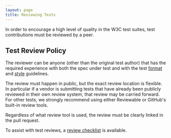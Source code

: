 ```yaml
---
layout: page
title: Reviewing Tests
---
```


In order to encourage a high level of quality in the W3C test
suites, test contributions must be reviewed by a peer.


## Test Review Policy

The reviewer can be anyone (other than the original test author) that
has the required experience with both the spec under test and with the
test [format][format] and [style][style] guidelines.

The review must happen in public, but the exact review location is
flexible. In particular if a vendor is submitting tests that have
already been publicly reviewed in their own review system, that review
may be carried forward. For other tests, we strongly recommend using
either Reviewable or GitHub's built-in review tools.

Regardless of what review tool is used, the review must be clearly
linked in the pull request.

To assist with test reviews, a [review checklist][review-checklist]
is available.

[format]: ./test-format-guidelines.html
[style]: ./test-style-guidelines.html
[review-checklist]: ./review-checklist.html
[issues]: https://github.com/w3c/web-platform-tests/issues
